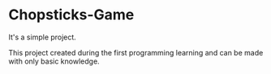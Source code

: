 # Chopsticks-Game

It's a simple project.

This project created during the first programming learning and can be made with only basic knowledge.
